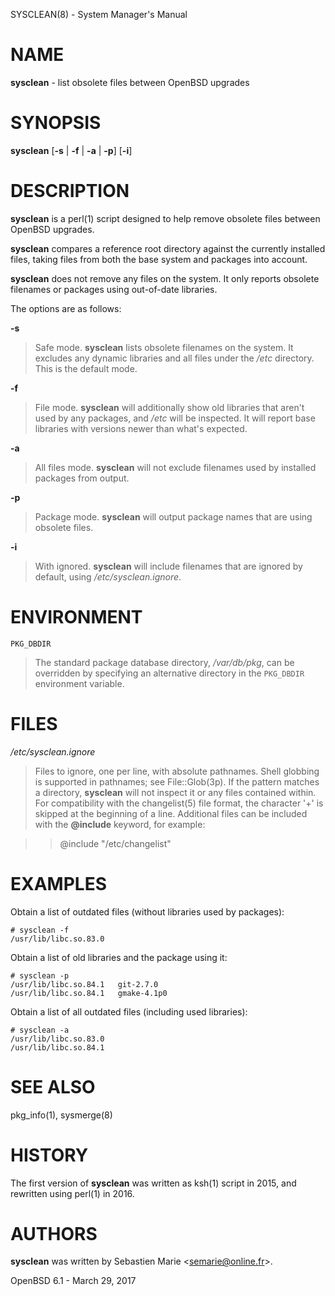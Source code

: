 SYSCLEAN(8) - System Manager's Manual

# NAME

**sysclean** - list obsolete files between OpenBSD upgrades

# SYNOPSIS

**sysclean**
\[**-s**&nbsp;|&nbsp;**-f**&nbsp;|&nbsp;**-a**&nbsp;|&nbsp;**-p**]
\[**-i**]

# DESCRIPTION

**sysclean**
is a
perl(1)
script designed to help remove obsolete files between OpenBSD upgrades.

**sysclean**
compares a reference root directory against the currently installed files,
taking files from both the base system and packages into account.

**sysclean**
does not remove any files on the system.
It only reports obsolete filenames or packages using out-of-date libraries.

The options are as follows:

**-s**

> Safe mode.
> **sysclean**
> lists obsolete filenames on the system.
> It excludes any dynamic libraries and all files under the
> */etc*
> directory.
> This is the default mode.

**-f**

> File mode.
> **sysclean**
> will additionally show old libraries that aren't used by any packages, and
> */etc*
> will be inspected.
> It will report base libraries with versions newer than what's expected.

**-a**

> All files mode.
> **sysclean**
> will not exclude filenames used by installed packages from output.

**-p**

> Package mode.
> **sysclean**
> will output package names that are using obsolete files.

**-i**

> With ignored.
> **sysclean**
> will include filenames that are ignored by default, using
> */etc/sysclean.ignore*.

# ENVIRONMENT

`PKG_DBDIR`

> The standard package database directory,
> */var/db/pkg*,
> can be overridden by specifying an alternative directory in the
> `PKG_DBDIR`
> environment variable.

# FILES

*/etc/sysclean.ignore*

> Files to ignore, one per line, with absolute pathnames.
> Shell globbing is supported in pathnames; see
> File::Glob(3p).
> If the pattern matches a directory,
> **sysclean**
> will not inspect it or any files contained within.
> For compatibility with the
> changelist(5)
> file format, the character
> '+'
> is skipped at the beginning of a line.
> Additional files can be included with the
> **@include**
> keyword, for example:

> > @include "/etc/changelist"

# EXAMPLES

Obtain a list of outdated files (without libraries used by packages):

	# sysclean -f
	/usr/lib/libc.so.83.0

Obtain a list of old libraries and the package using it:

	# sysclean -p
	/usr/lib/libc.so.84.1   git-2.7.0
	/usr/lib/libc.so.84.1   gmake-4.1p0

Obtain a list of all outdated files (including used libraries):

	# sysclean -a
	/usr/lib/libc.so.83.0
	/usr/lib/libc.so.84.1

# SEE ALSO

pkg\_info(1),
sysmerge(8)

# HISTORY

The first version of
**sysclean**
was written as
ksh(1)
script in 2015, and rewritten using
perl(1)
in 2016.

# AUTHORS

**sysclean**
was written by
Sebastien Marie &lt;[semarie@online.fr](mailto:semarie@online.fr)&gt;.

OpenBSD 6.1 - March 29, 2017
